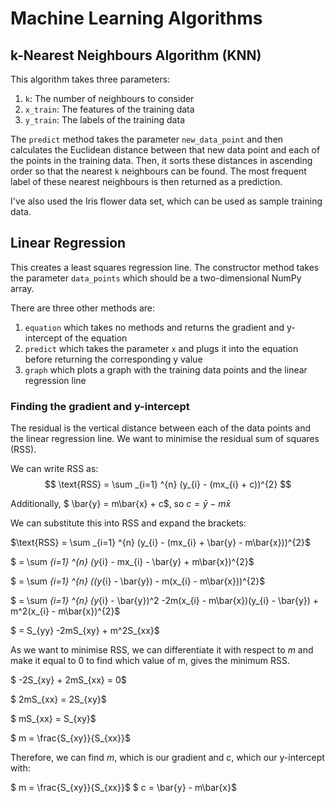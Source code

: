 # Machine Learning Algorithms

## k-Nearest Neighbours Algorithm (KNN)
This algorithm takes three parameters:

1. `k`: The number of neighbours to consider
2. `x_train`: The features of the training data
3. `y_train`: The labels of the training data

The `predict` method takes the parameter `new_data_point` and then calculates the Euclidean distance between that new data point and each of the points in the training data. Then, it sorts these distances in ascending order so that the nearest `k` neighbours can be found. The most frequent label of these nearest neighbours is then returned as a prediction.

I've also used the Iris flower data set, which can be used as sample training data.

## Linear Regression
This creates a least squares regression line. The constructor method takes the parameter `data_points` which should be a two-dimensional NumPy array.

There are three other methods are:
1. `equation` which takes no methods and returns the gradient and y-intercept of the equation
2. `predict` which takes the parameter `x` and plugs it into the equation before returning the corresponding y value
3. `graph` which plots a graph with the training data points and the linear regression line

### Finding the gradient and y-intercept
The residual is the vertical distance between each of the data points and the linear regression line. We want to minimise the residual sum of squares (RSS).

We can write RSS as:
$$
\text{RSS} = \sum _{i=1} ^{n} (y_{i} - (mx_{i} + c))^{2}
$$

Additionally, $ \bar{y} = m\bar{x} + c$, so $c = \bar{y} - m\bar{x}$


We can substitute this into RSS and expand the brackets:

$\text{RSS} = \sum _{i=1} ^{n} (y_{i} - (mx_{i} + \bar{y} - m\bar{x}))^{2}$

$ = \sum _{i=1} ^{n} (y_{i} - mx_{i} - \bar{y} + m\bar{x})^{2}$

$ = \sum _{i=1} ^{n} ((y_{i} - \bar{y}) - m(x_{i}  - m\bar{x}))^{2}$

$ = \sum _{i=1} ^{n} (y_{i} - \bar{y})^2 -2m(x_{i}  - m\bar{x})(y_{i} - \bar{y}) + m^2(x_{i}  - m\bar{x})^{2}$

$ = S_{yy} -2mS_{xy} + m^2S_{xx}$


As we want to minimise RSS, we can differentiate it with respect to $m$ and make it equal to 0 to find which value of m, gives the minimum RSS.

$ -2S_{xy} + 2mS_{xx} = 0$

$ 2mS_{xx} = 2S_{xy}$

$ mS_{xx} = S_{xy}$

$ m = \frac{S_{xy}}{S_{xx}}$

Therefore, we can find $m$, which is our gradient and $c$, which our y-intercept with:

$ m = \frac{S_{xy}}{S_{xx}}$
$ c = \bar{y} - m\bar{x}$